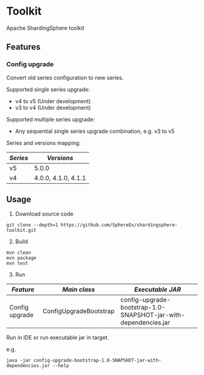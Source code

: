 # Toolkit
Apache ShardingSphere toolkit

## Features

### Config upgrade
Convert old series configuration to new series.

Supported single series upgrade:
- v4 to v5 (Under development)
- v3 to v4 (Under development)

Supported multiple series upgrade:
- Any sequential single series upgrade combination, e.g. v3 to v5

Series and versions mapping:

| *Series*         | *Versions*                                  |
| ---------------- | ------------------------------------------- |
| v5               | 5.0.0                                       |
| v4               | 4.0.0, 4.1.0, 4.1.1                         |

## Usage

1. Download source code
```
git clone --depth=1 https://github.com/SphereEx/shardingsphere-toolkit.git
```

2. Build
```
mvn clean
mvn package
mvn test
```

3. Run

| *Feature*                    | *Main class*                                | *Executable JAR*                                                   |
| ---------------------------- | ------------------------------------------- | ------------------------------------------------------------------ |
| Config upgrade               | ConfigUpgradeBootstrap                      | config-upgrade-bootstrap-1.0-SNAPSHOT-jar-with-dependencies.jar    |

Run in IDE or run executable jar in target.

e.g.
```
java -jar config-upgrade-bootstrap-1.0-SNAPSHOT-jar-with-dependencies.jar --help
```


